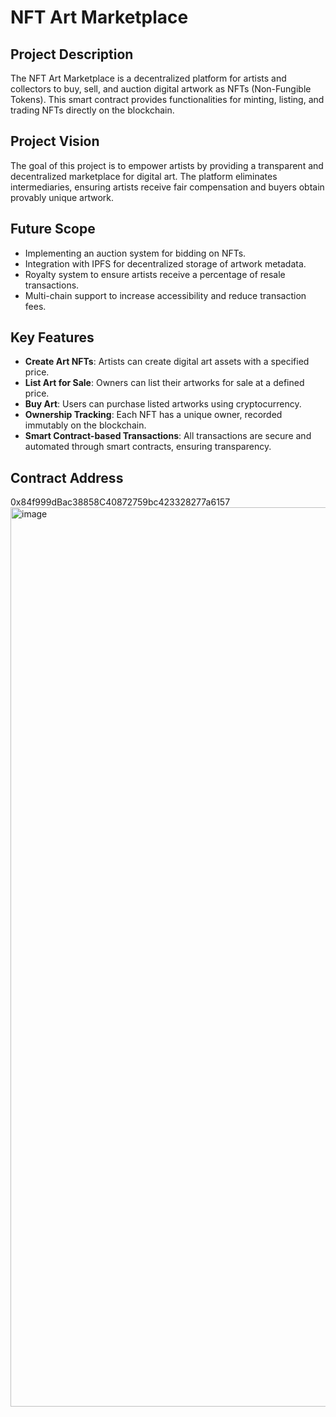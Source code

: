 # NFT Art Marketplace

## Project Description
The NFT Art Marketplace is a decentralized platform for artists and collectors to buy, sell, and auction digital artwork as NFTs (Non-Fungible Tokens). This smart contract provides functionalities for minting, listing, and trading NFTs directly on the blockchain.

## Project Vision
The goal of this project is to empower artists by providing a transparent and decentralized marketplace for digital art. The platform eliminates intermediaries, ensuring artists receive fair compensation and buyers obtain provably unique artwork.

## Future Scope
- Implementing an auction system for bidding on NFTs.
- Integration with IPFS for decentralized storage of artwork metadata.
- Royalty system to ensure artists receive a percentage of resale transactions.
- Multi-chain support to increase accessibility and reduce transaction fees.

## Key Features
- **Create Art NFTs**: Artists can create digital art assets with a specified price.
- **List Art for Sale**: Owners can list their artworks for sale at a defined price.
- **Buy Art**: Users can purchase listed artworks using cryptocurrency.
- **Ownership Tracking**: Each NFT has a unique owner, recorded immutably on the blockchain.
- **Smart Contract-based Transactions**: All transactions are secure and automated through smart contracts, ensuring transparency.

## Contract Address
0x84f999dBac38858C40872759bc423328277a6157
<img width="1439" alt="image" src="https://github.com/user-attachments/assets/c57f8ddc-7d40-480f-aacd-96fce44e6f89" />
